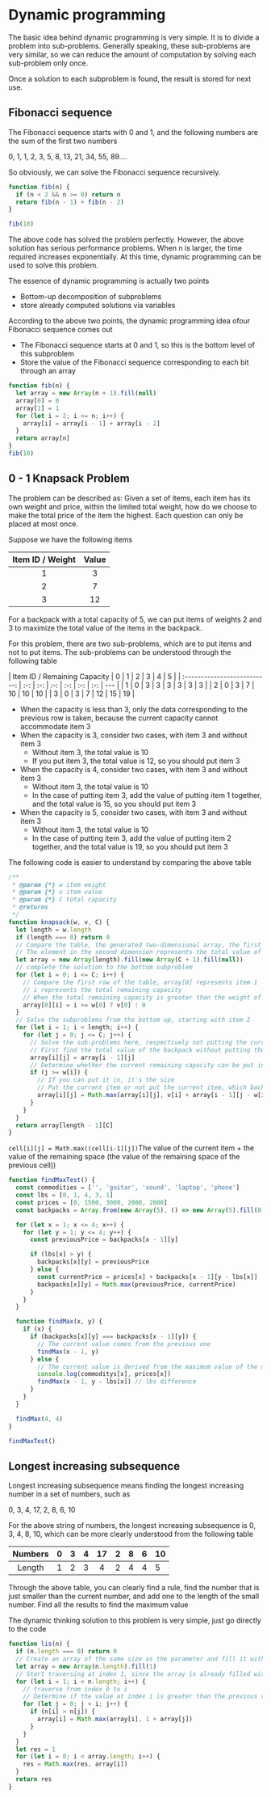 # Dynamic programming

The basic idea behind dynamic programming is very simple. It is to divide a problem into sub-problems. Generally speaking, these sub-problems are very similar, so we can reduce the amount of computation by solving each sub-problem only once.

Once a solution to each subproblem is found, the result is stored for next use.

## Fibonacci sequence

The Fibonacci sequence starts with 0 and 1, and the following numbers are the sum of the first two numbers

0, 1, 1, 2, 3, 5, 8, 13, 21, 34, 55, 89....

So obviously, we can solve the Fibonacci sequence recursively.

```javascript
function fib(n) {
  if (n < 2 && n >= 0) return n
  return fib(n - 1) + fib(n - 2)
}

fib(10)
```

The above code has solved the problem perfectly. However, the above solution has serious performance problems. When n is larger, the time required increases exponentially. At this time, dynamic programming can be used to solve this problem.

The essence of dynamic programming is actually two points

- Bottom-up decomposition of subproblems
- store already computed solutions via variables

According to the above two points, the dynamic programming idea of ​​our Fibonacci sequence comes out

- The Fibonacci sequence starts at 0 and 1, so this is the bottom level of this subproblem
- Store the value of the Fibonacci sequence corresponding to each bit through an array

```javascript
function fib(n) {
  let array = new Array(n + 1).fill(null)
  array[0] = 0
  array[1] = 1
  for (let i = 2; i <= n; i++) {
    array[i] = array[i - 1] + array[i - 2]
  }
  return array[n]
}
fib(10)
```

## 0 - 1 Knapsack Problem

The problem can be described as: Given a set of items, each item has its own weight and price, within the limited total weight, how do we choose to make the total price of the item the highest. Each question can only be placed at most once.

Suppose we have the following items

| Item ID / Weight | Value |
| :--------------: | :---: |
|        1         |   3   |
|        2         |   7   |
|        3         |  12   |

For a backpack with a total capacity of 5, we can put items of weights 2 and 3 to maximize the total value of the items in the backpack.

For this problem, there are two sub-problems, which are to put items and not to put items. The sub-problems can be understood through the following table

| Item ID / Remaining Capacity |  0  |  1  |  2  |  3  |  4  |  5  |
| :--------------------------: | :-: | :-: | :-: | :-: | :-: | :-: | --- |
|              1               |  0  |  3  |  3  |  3  |  3  |  3  | 3   |
|              2               |  0  |  3  |  7  | 10  | 10  | 10  |
|              3               |  0  |  3  |  7  | 12  | 15  | 19  |

- When the capacity is less than 3, only the data corresponding to the previous row is taken, because the current capacity cannot accommodate item 3
- When the capacity is 3, consider two cases, with item 3 and without item 3
  - Without item 3, the total value is 10
  - If you put item 3, the total value is 12, so you should put item 3
- When the capacity is 4, consider two cases, with item 3 and without item 3
  - Without item 3, the total value is 10
  - In the case of putting item 3, add the value of putting item 1 together, and the total value is 15, so you should put item 3
- When the capacity is 5, consider two cases, with item 3 and without item 3
  - Without item 3, the total value is 10
  - In the case of putting item 3, add the value of putting item 2 together, and the total value is 19, so you should put item 3

The following code is easier to understand by comparing the above table

```javascript
/**
 * @param {*} w item weight
 * @param {*} v item value
 * @param {*} C total capacity
 * @returns
 */
function knapsack(w, v, C) {
  let length = w.length
  if (length === 0) return 0
  // Compare the table, the generated two-dimensional array, the first dimension represents the item, and the second dimension represents the remaining capacity of the backpack
  // The element in the second dimension represents the total value of the backpack items
  let array = new Array(length).fill(new Array(C + 1).fill(null))
  // complete the solution to the bottom subproblem
  for (let i = 0; i <= C; i++) {
    // Compare the first row of the table, array[0] represents item 1
    // i represents the total remaining capacity
    // When the total remaining capacity is greater than the weight of item 1, record the total value of the backpack items, otherwise the value is 0
    array[0][i] = i >= w[0] ? v[0] : 0
  }
  // Solve the subproblems from the bottom up, starting with item 2
  for (let i = 1; i < length; i++) {
    for (let j = 0; j <= C; j++) {
      // Solve the sub-problems here, respectively not putting the current item and putting the current item
      // First find the total value of the backpack without putting the current item, the value here is the value corresponding to the previous row in the corresponding table
      array[i][j] = array[i - 1][j]
      // Determine whether the current remaining capacity can be put into the current item
      if (j >= w[i]) {
        // If you can put it in, it's the size
        // Put the current item or not put the current item, which backpack has a greater total value
        array[i][j] = Math.max(array[i][j], v[i] + array[i - 1][j - w[i]])
      }
    }
  }
  return array[length - 1][C]
}
```

`cell[i][j] = Math.max((cell[i-1][j])`The value of the current item + the value of the remaining space (the value of the remaining space of the previous cell))

```javascript
function findMaxTest() {
  const commodities = ['', 'guitar', 'sound', 'laptop', 'phone']
  const lbs = [0, 1, 4, 3, 1]
  const prices = [0, 1500, 3000, 2000, 2000]
  const backpacks = Array.from(new Array(5), () => new Array(5).fill(0))

  for (let x = 1; x <= 4; x++) {
    for (let y = 1; y <= 4; y++) {
      const previousPrice = backpacks[x - 1][y]

      if (lbs[x] > y) {
        backpacks[x][y] = previousPrice
      } else {
        const currentPrice = prices[x] + backpacks[x - 1][y - lbs[x]]
        backpacks[x][y] = Math.max(previousPrice, currentPrice)
      }
    }
  }

  function findMax(x, y) {
    if (x) {
      if (backpacks[x][y] === backpacks[x - 1][y]) {
        // The current value comes from the previous one
        findMax(x - 1, y)
      } else {
        // The current value is derived from the maximum value of the difference between the self and the pounds backpacks[x][y] === (prices[x] + backpacks[x - 1][y - lbs[x]])
        console.log(commoditys[x], prices[x])
        findMax(x - 1, y - lbs[x]) // lbs difference
      }
    }
  }

  findMax(4, 4)
}

findMaxTest()
```

## Longest increasing subsequence

Longest increasing subsequence means finding the longest increasing number in a set of numbers, such as

0, 3, 4, 17, 2, 8, 6, 10

For the above string of numbers, the longest increasing subsequence is 0, 3, 4, 8, 10, which can be more clearly understood from the following table

| Numbers |  0  |  3  |  4  | 17  |  2  |  8  | 6   | 10  |
| :-----: | :-: | :-: | :-: | :-: | :-: | :-: | --- | --- |
| Length  |  1  |  2  |  3  |  4  |  2  |  4  | 4   | 5   |

Through the above table, you can clearly find a rule, find the number that is just smaller than the current number, and add one to the length of the small number. Find all the results to find the maximum value

The dynamic thinking solution to this problem is very simple, just go directly to the code

```javascript
function lis(n) {
  if (n.length === 0) return 0
  // Create an array of the same size as the parameter and fill it with 1
  let array = new Array(n.length).fill(1)
  // Start traversing at index 1, since the array is already filled with all 1s
  for (let i = 1; i < n.length; i++) {
    // traverse from index 0 to i
    // Determine if the value at index i is greater than the previous value
    for (let j = 0; j < i; j++) {
      if (n[i] > n[j]) {
        array[i] = Math.max(array[i], 1 + array[j])
      }
    }
  }
  let res = 1
  for (let i = 0; i < array.length; i++) {
    res = Math.max(res, array[i])
  }
  return res
}
```
